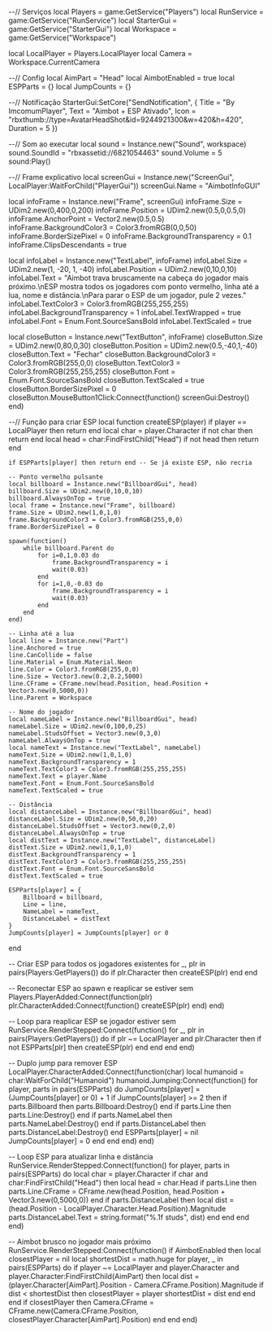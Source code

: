 --// Serviços
local Players = game:GetService("Players")
local RunService = game:GetService("RunService")
local StarterGui = game:GetService("StarterGui")
local Workspace = game:GetService("Workspace")

local LocalPlayer = Players.LocalPlayer
local Camera = Workspace.CurrentCamera

--// Config
local AimPart = "Head"
local AimbotEnabled = true
local ESPParts = {}
local JumpCounts = {}

--// Notificação
StarterGui:SetCore("SendNotification", {
    Title = "By ImcomumPlayer",
    Text = "Aimbot + ESP Ativado",
    Icon = "rbxthumb://type=AvatarHeadShot&id=9244921300&w=420&h=420",
    Duration = 5
})

--// Som ao executar
local sound = Instance.new("Sound", workspace)
sound.SoundId = "rbxassetid://6821054463"
sound.Volume = 5
sound:Play()

--// Frame explicativo
local screenGui = Instance.new("ScreenGui", LocalPlayer:WaitForChild("PlayerGui"))
screenGui.Name = "AimbotInfoGUI"

local infoFrame = Instance.new("Frame", screenGui)
infoFrame.Size = UDim2.new(0,400,0,200)
infoFrame.Position = UDim2.new(0.5,0,0.5,0)
infoFrame.AnchorPoint = Vector2.new(0.5,0.5)
infoFrame.BackgroundColor3 = Color3.fromRGB(0,0,50)
infoFrame.BorderSizePixel = 0
infoFrame.BackgroundTransparency = 0.1
infoFrame.ClipsDescendants = true

local infoLabel = Instance.new("TextLabel", infoFrame)
infoLabel.Size = UDim2.new(1, -20, 1, -40)
infoLabel.Position = UDim2.new(0,10,0,10)
infoLabel.Text = "Aimbot trava bruscamente na cabeça do jogador mais próximo.\nESP mostra todos os jogadores com ponto vermelho, linha até a lua, nome e distância.\nPara parar o ESP de um jogador, pule 2 vezes."
infoLabel.TextColor3 = Color3.fromRGB(255,255,255)
infoLabel.BackgroundTransparency = 1
infoLabel.TextWrapped = true
infoLabel.Font = Enum.Font.SourceSansBold
infoLabel.TextScaled = true

local closeButton = Instance.new("TextButton", infoFrame)
closeButton.Size = UDim2.new(0,80,0,30)
closeButton.Position = UDim2.new(0.5,-40,1,-40)
closeButton.Text = "Fechar"
closeButton.BackgroundColor3 = Color3.fromRGB(255,0,0)
closeButton.TextColor3 = Color3.fromRGB(255,255,255)
closeButton.Font = Enum.Font.SourceSansBold
closeButton.TextScaled = true
closeButton.BorderSizePixel = 0
closeButton.MouseButton1Click:Connect(function()
    screenGui:Destroy()
end)

--// Função para criar ESP
local function createESP(player)
    if player == LocalPlayer then return end
    local char = player.Character
    if not char then return end
    local head = char:FindFirstChild("Head")
    if not head then return end

    if ESPParts[player] then return end -- Se já existe ESP, não recria

    -- Ponto vermelho pulsante
    local billboard = Instance.new("BillboardGui", head)
    billboard.Size = UDim2.new(0,10,0,10)
    billboard.AlwaysOnTop = true
    local frame = Instance.new("Frame", billboard)
    frame.Size = UDim2.new(1,0,1,0)
    frame.BackgroundColor3 = Color3.fromRGB(255,0,0)
    frame.BorderSizePixel = 0

    spawn(function()
        while billboard.Parent do
            for i=0,1,0.03 do
                frame.BackgroundTransparency = i
                wait(0.03)
            end
            for i=1,0,-0.03 do
                frame.BackgroundTransparency = i
                wait(0.03)
            end
        end
    end)

    -- Linha até a lua
    local line = Instance.new("Part")
    line.Anchored = true
    line.CanCollide = false
    line.Material = Enum.Material.Neon
    line.Color = Color3.fromRGB(255,0,0)
    line.Size = Vector3.new(0.2,0.2,5000)
    line.CFrame = CFrame.new(head.Position, head.Position + Vector3.new(0,5000,0))
    line.Parent = Workspace

    -- Nome do jogador
    local nameLabel = Instance.new("BillboardGui", head)
    nameLabel.Size = UDim2.new(0,100,0,25)
    nameLabel.StudsOffset = Vector3.new(0,3,0)
    nameLabel.AlwaysOnTop = true
    local nameText = Instance.new("TextLabel", nameLabel)
    nameText.Size = UDim2.new(1,0,1,0)
    nameText.BackgroundTransparency = 1
    nameText.TextColor3 = Color3.fromRGB(255,255,255)
    nameText.Text = player.Name
    nameText.Font = Enum.Font.SourceSansBold
    nameText.TextScaled = true

    -- Distância
    local distanceLabel = Instance.new("BillboardGui", head)
    distanceLabel.Size = UDim2.new(0,50,0,20)
    distanceLabel.StudsOffset = Vector3.new(0,2,0)
    distanceLabel.AlwaysOnTop = true
    local distText = Instance.new("TextLabel", distanceLabel)
    distText.Size = UDim2.new(1,0,1,0)
    distText.BackgroundTransparency = 1
    distText.TextColor3 = Color3.fromRGB(255,255,255)
    distText.Font = Enum.Font.SourceSansBold
    distText.TextScaled = true

    ESPParts[player] = {
        Billboard = billboard,
        Line = line,
        NameLabel = nameText,
        DistanceLabel = distText
    }
    JumpCounts[player] = JumpCounts[player] or 0
end

-- Criar ESP para todos os jogadores existentes
for _, plr in pairs(Players:GetPlayers()) do
    if plr.Character then
        createESP(plr)
    end
end

-- Reconectar ESP ao spawn e reaplicar se estiver sem
Players.PlayerAdded:Connect(function(plr)
    plr.CharacterAdded:Connect(function()
        createESP(plr)
    end)
end)

-- Loop para reaplicar ESP se jogador estiver sem
RunService.RenderStepped:Connect(function()
    for _, plr in pairs(Players:GetPlayers()) do
        if plr ~= LocalPlayer and plr.Character then
            if not ESPParts[plr] then
                createESP(plr)
            end
        end
    end
end)

-- Duplo jump para remover ESP
LocalPlayer.CharacterAdded:Connect(function(char)
    local humanoid = char:WaitForChild("Humanoid")
    humanoid.Jumping:Connect(function()
        for player, parts in pairs(ESPParts) do
            JumpCounts[player] = (JumpCounts[player] or 0) + 1
            if JumpCounts[player] >= 2 then
                if parts.Billboard then parts.Billboard:Destroy() end
                if parts.Line then parts.Line:Destroy() end
                if parts.NameLabel then parts.NameLabel:Destroy() end
                if parts.DistanceLabel then parts.DistanceLabel:Destroy() end
                ESPParts[player] = nil
                JumpCounts[player] = 0
            end
        end
    end)
end)

-- Loop ESP para atualizar linha e distância
RunService.RenderStepped:Connect(function()
    for player, parts in pairs(ESPParts) do
        local char = player.Character
        if char and char:FindFirstChild("Head") then
            local head = char.Head
            if parts.Line then
                parts.Line.CFrame = CFrame.new(head.Position, head.Position + Vector3.new(0,5000,0))
            end
            if parts.DistanceLabel then
                local dist = (head.Position - LocalPlayer.Character.Head.Position).Magnitude
                parts.DistanceLabel.Text = string.format("%.1f studs", dist)
            end
        end
    end
end)

-- Aimbot brusco no jogador mais próximo
RunService.RenderStepped:Connect(function()
    if AimbotEnabled then
        local closestPlayer = nil
        local shortestDist = math.huge
        for player, _ in pairs(ESPParts) do
            if player ~= LocalPlayer and player.Character and player.Character:FindFirstChild(AimPart) then
                local dist = (player.Character[AimPart].Position - Camera.CFrame.Position).Magnitude
                if dist < shortestDist then
                    closestPlayer = player
                    shortestDist = dist
                end
            end
        end
        if closestPlayer then
            Camera.CFrame = CFrame.new(Camera.CFrame.Position, closestPlayer.Character[AimPart].Position)
        end
    end
end)
